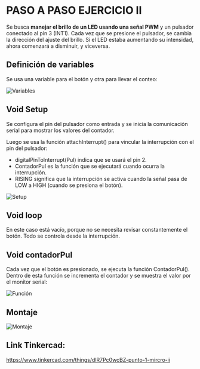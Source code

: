 # PASO A PASO EJERCICIO II

Se busca **manejar el brillo de un LED usando una señal PWM** y un pulsador conectado al pin 3 (INT1). Cada vez que se presione el pulsador, se cambia la dirección del ajuste del brillo. Si el LED estaba aumentando su intensidad, ahora comenzará a disminuir, y viceversa.

## Definición de variables  

Se usa una variable para el botón y otra para llevar el conteo:

![Variables](https://github.com/johanerre/RetosMicro/blob/main/EJERCICIOS%202/PUNTO%201/IMÁGENES/Captura%20de%20pantalla%202025-09-28%20230850.png)

## Void Setup

Se configura el pin del pulsador como entrada y se inicia la comunicación serial para mostrar los valores del contador.

Luego se usa la función attachInterrupt() para vincular la interrupción con el pin del pulsador:

- digitalPinToInterrupt(Pul) indica que se usará el pin 2.
- ContadorPul es la función que se ejecutará cuando ocurra la interrupción.
- RISING significa que la interrupción se activa cuando la señal pasa de LOW a HIGH (cuando se presiona el botón).

![Setup](https://github.com/johanerre/RetosMicro/blob/main/EJERCICIOS%202/PUNTO%201/IMÁGENES/Captura%20de%20pantalla%202025-09-28%20230910.png)

## Void loop

En este caso está vacío, porque no se necesita revisar constantemente el botón. Todo se controla desde la interrupción.

## Void contadorPul

Cada vez que el botón es presionado, se ejecuta la función ContadorPul(). Dentro de esta función se incrementa el contador y se muestra el valor por el monitor serial:

![Función](https://github.com/johanerre/RetosMicro/blob/main/EJERCICIOS%202/PUNTO%201/IMÁGENES/Captura%20de%20pantalla%202025-09-28%20230937.png)

## Montaje

![Montaje](https://github.com/johanerre/RetosMicro/blob/main/EJERCICIOS%202/PUNTO%201/IMÁGENES/Captura%20de%20pantalla%202025-09-28%20231001.png)

## Link Tinkercad:

https://www.tinkercad.com/things/dlR7Pc0wcBZ-punto-1-mircro-ii